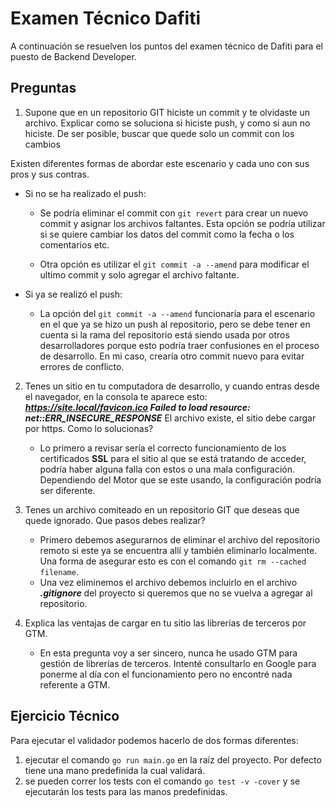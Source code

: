 # Examen Técnico Dafiti

A continuación se resuelven los puntos del examen técnico de Dafiti para el puesto de Backend Developer.

## Preguntas

1. Supone que en un repositorio GIT hiciste un commit y te olvidaste un archivo. Explicar como se soluciona si hiciste push, y como si aun no hiciste. De ser posible, buscar que quede solo un commit con los cambios

Existen diferentes formas de abordar este escenario y cada uno con sus pros y sus contras.

* Si no se ha realizado el push:

  * Se podría eliminar el commit con ```git revert``` para crear un nuevo commit y asignar los archivos faltantes. Esta opción se podría utilizar si se quiere cambiar los datos del commit como la fecha o los comentarios etc.

  * Otra opción es utilizar el ```git commit -a --amend``` para modificar el ultimo commit y solo agregar el archivo faltante.

* Si ya se realizó el push:

  * La opción del ```git commit -a --amend``` funcionaría para el escenario en el que ya se hizo un push al repositorio, pero se debe tener en cuenta si la rama del repositorio está siendo usada por otros desarrolladores porque esto podría traer confusiones en el proceso de desarrollo. En mi caso, crearía otro commit nuevo para evitar errores de conflicto.

2. Tenes un sitio en tu computadora de desarrollo, y cuando entras desde el navegador, en la consola te aparece esto: ***<https://site.local/favicon.ico> Failed to load resource: net::ERR_INSECURE_RESPONSE*** El archivo existe, el sitio debe cargar por https. Como lo solucionas?

    * Lo primero a revisar sería el correcto funcionamiento de los certificados **SSL** para el sitio al que se está tratando de acceder, podría haber alguna falla con estos o una mala configuración. Dependiendo del Motor que se este usando, la configuración podría ser diferente.

3. Tenes un archivo comiteado en un repositorio GIT que deseas que quede ignorado. Que pasos debes realizar?

   * Primero debemos asegurarnos de eliminar el archivo del repositorio remoto si este ya se encuentra allí y también eliminarlo localmente. Una forma de asegurar esto es con el comando ```git rm --cached filename```.
   * Una vez eliminemos el archivo debemos incluirlo en el archivo ***.gitignore*** del proyecto si queremos que no se vuelva a agregar al repositorio.

4. Explica las ventajas de cargar en tu sitio las librerías de terceros por GTM.

   * En esta pregunta voy a ser sincero, nunca he usado GTM para gestión de librerías de terceros. Intenté consultarlo en Google para ponerme al día con el funcionamiento pero no encontré nada referente a GTM.

## Ejercicio Técnico

Para ejecutar el validador podemos hacerlo de dos formas diferentes:

1. ejecutar el comando ```go run main.go``` en la raíz del proyecto. Por defecto tiene una mano predefinida la cual validará.
2. se pueden correr los tests con el comando ```go test -v -cover``` y se ejecutarán los tests para las manos predefinidas.
